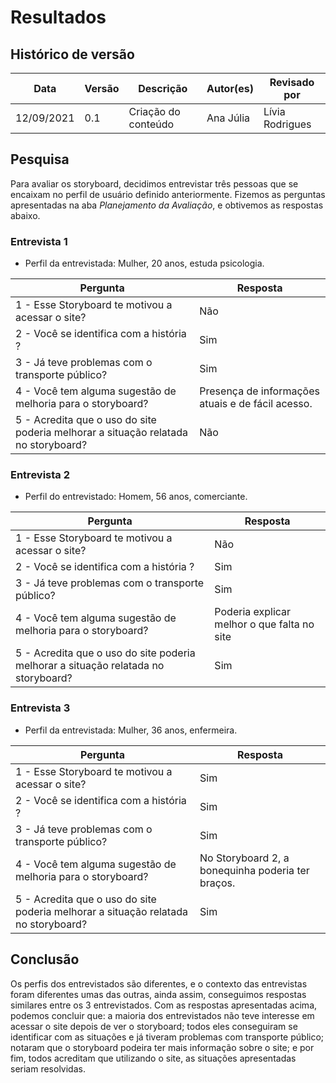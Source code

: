 # Resultados

## Histórico de versão
Data | Versão | Descrição | Autor(es)|Revisado por
--|--|--|--|--
12/09/2021 | 0.1 | Criação do conteúdo | Ana Júlia | Lívia Rodrigues|

## Pesquisa
Para avaliar os storyboard, decidimos entrevistar três pessoas que se encaixam no perfil de usuário definido anteriormente. Fizemos as perguntas apresentadas na aba *Planejamento da Avaliação*, e obtivemos as respostas abaixo.

### Entrevista 1
* Perfil da entrevistada: Mulher, 20 anos, estuda psicologia.


Pergunta | Resposta
--|--|
1 - Esse Storyboard te motivou a acessar o site? | Não | 
2 - Você se identifica com a história ? | Sim
3 - Já teve problemas com o transporte público?| Sim
4 - Você tem alguma sugestão de melhoria para o storyboard?|Presença de informações atuais e de fácil acesso.
5 - Acredita que o uso do site poderia melhorar a situação relatada no storyboard?|Não

### Entrevista 2
* Perfil do entrevistado: Homem, 56 anos, comerciante.

Pergunta | Resposta
--|--|
1 - Esse Storyboard te motivou a acessar o site? | Não | 
2 - Você se identifica com a história ? | Sim |
3 - Já teve problemas com o transporte público?| Sim |
4 - Você tem alguma sugestão de melhoria para o storyboard?| Poderia explicar melhor o que falta no site|
5 - Acredita que o uso do site poderia melhorar a situação relatada no storyboard?| Sim |

### Entrevista 3
* Perfil da entrevistada: Mulher, 36 anos, enfermeira.

Pergunta | Resposta
--|--|
1 - Esse Storyboard te motivou a acessar o site? | Sim | 
2 - Você se identifica com a história ? | Sim |
3 - Já teve problemas com o transporte público?| Sim |
4 - Você tem alguma sugestão de melhoria para o storyboard?| No Storyboard 2, a bonequinha poderia ter braços. |
5 - Acredita que o uso do site poderia melhorar a situação relatada no storyboard?| Sim |

## Conclusão
Os perfis dos entrevistados são diferentes, e o contexto das entrevistas foram diferentes umas das outras, ainda assim, conseguimos respostas similares entre os 3 entrevistados. 
Com as respostas apresentadas acima, podemos concluir que: a maioria dos entrevistados não teve interesse em acessar o site depois de ver o storyboard; todos eles conseguiram se identificar com as situações e já tiveram problemas com transporte público; notaram que o storyboard podeira ter mais informação sobre o site; e por fim, todos acreditam que utilizando o site, as situações apresentadas seriam resolvidas.
